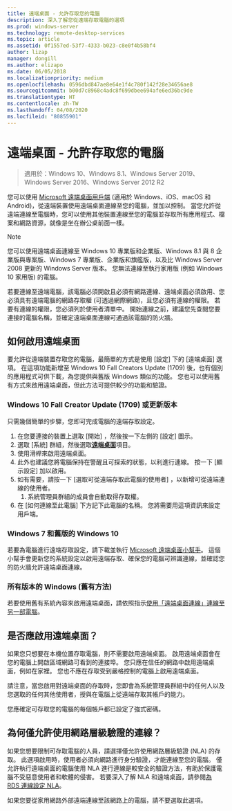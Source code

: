```yaml
---
title: 遠端桌面 - 允許存取您的電腦
description: 深入了解您從遠端存取電腦的選項
ms.prod: windows-server
ms.technology: remote-desktop-services
ms.topic: article
ms.assetid: 0f1557ed-53f7-4333-b023-c8e0f4b58bf4
author: lizap
manager: dongill
ms.author: elizapo
ms.date: 06/05/2018
ms.localizationpriority: medium
ms.openlocfilehash: 0596dbd847ae8e64e1f4c780f142f28e34656ae8
ms.sourcegitcommit: b00d7c8968c4adc8f699dbee694afe6ed36bc9de
ms.translationtype: HT
ms.contentlocale: zh-TW
ms.lasthandoff: 04/08/2020
ms.locfileid: "80855901"
---
```

# <a name="remote-desktop---allow-access-to-your-pc"></a>遠端桌面 - 允許存取您的電腦

>適用於：Windows 10、Windows 8.1、Windows Server 2019、Windows Server 2016、Windows Server 2012 R2

您可以使用 [Microsoft 遠端桌面用戶端](remote-desktop-clients.md) (適用於 Windows、iOS、macOS 和 Android)，從遠端裝置使用遠端桌面連線至您的電腦，並加以控制。 當您允許從遠端連線至電腦時，您可以使用其他裝置連線至您的電腦並存取所有應用程式、檔案和網路資源，就像是坐在辦公桌前面一樣。  

> [!NOTE]
> 您可以使用遠端桌面連線至 Windows 10 專業版和企業版、Windows 8.1 與 8 企業版與專案版、Windows 7 專業版、企業版和旗艦版，以及比 Windows Server 2008 更新的 Windows Server 版本。 您無法連線至執行家用版 (例如 Windows 10 家用版) 的電腦。 

若要連線至遠端電腦，該電腦必須開啟且必須有網路連線、遠端桌面必須啟用、您必須具有遠端電腦的網路存取權 (可透過網際網路)，且您必須有連線的權限。 若要有連線的權限，您必須列於使用者清單中。 開始連線之前，建議您先查閱您要連接的電腦名稱，並確定遠端桌面連線可通過該電腦的防火牆。

## <a name="how-to-enable-remote-desktop"></a>如何啟用遠端桌面

要允許從遠端裝置存取您的電腦，最簡單的方式是使用 [設定] 下的 [遠端桌面] 選項。 在這項功能新增至 Windows 10 Fall Creators Update (1709) 後，也有個別的應用程式可供下載，為您提供與舊版 Windows 類似的功能。 您也可以使用舊有方式來啟用遠端桌面，但此方法可提供較少的功能和驗證。

### <a name="windows-10-fall-creator-update-1709-or-later"></a>Windows 10 Fall Creator Update (1709) 或更新版本

只需幾個簡單的步驟，您即可完成電腦的遠端存取設定。
1. 在您要連接的裝置上選取 [開始]  ，然後按一下左側的 [設定]  圖示。
2. 選取 [系統]  群組，然後選取[**遠端桌面**](ms-settings:remotedesktop)項目。
3. 使用滑桿來啟用遠端桌面。
4. 此外也建議您將電腦保持在警醒且可探索的狀態，以利進行連線。 按一下 [顯示設定]  加以啟用。
5. 如有需要，請按一下 [選取可從遠端存取此電腦的使用者]  ，以新增可從遠端連線的使用者。
   1. 系統管理員群組的成員會自動取得存取權。
6. 在 [如何連線至此電腦]  下方記下此電腦的名稱。 您將需要用這項資訊來設定用戶端。

### <a name="windows-7-and-early-version-of-windows-10"></a>Windows 7 和舊版的 Windows 10

若要為電腦進行遠端存取設定，請下載並執行 [Microsoft 遠端桌面小幫手](https://www.microsoft.com/download/details.aspx?id=50042)。 這個小幫手會更新您的系統設定以啟用遠端存取、確保您的電腦可辨識連線，並確認您的防火牆允許遠端桌面連線。 

### <a name="all-versions-of-windows-legacy-method"></a>所有版本的 Windows (舊有方法)

若要使用舊有系統內容來啟用遠端桌面，請依照指示[使用「遠端桌面連線」連線至另一部電腦](https://windows.microsoft.com/windows/remote-desktop-connection-faq)。

## <a name="should-i-enable-remote-desktop"></a>是否應啟用遠端桌面？

如果您只想要在本機位置存取電腦，則不需要啟用遠端桌面。 啟用遠端桌面會在您的電腦上開啟區域網路可看到的連接埠。 您只應在信任的網路中啟用遠端桌面，例如在家裡。 您也不應在存取受到嚴格控制的電腦上啟用遠端桌面。

請注意，當您啟用對遠端桌面的存取時，您即會為系統管理員群組中的任何人以及您選取的任何其他使用者，授與在電腦上從遠端存取其帳戶的能力。

您應確定可存取您的電腦的每個帳戶都已設定了強式密碼。

## <a name="why-allow-connections-only-with-network-level-authentication"></a>為何僅允許使用網路層級驗證的連線？ 

如果您想要限制可存取電腦的人員，請選擇僅允許使用網路層級驗證 (NLA) 的存取。 此選項啟用時，使用者必須向網路進行身分驗證，才能連線至您的電腦。 僅允許執行遠端桌面的電腦使用 NLA 進行連線是較安全的驗證方法，有助於保護電腦不受惡意使用者和軟體的侵害。 若要深入了解 NLA 和遠端桌面，請參閱[為 RDS 連線設定 NLA](https://technet.microsoft.com/library/cc732713(v=ws.11).aspx)。

如果您要從家用網路外部遠端連線至該網路上的電腦，請不要選取此選項。
